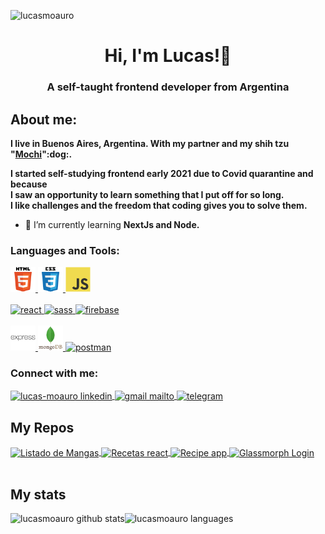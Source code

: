 <p align="left"> <img src="https://komarev.com/ghpvc/?username=lucasmoauro&label=Profile%20views&color=0e75b6&style=flat" alt="lucasmoauro" /> </p>
<h1 align="center">Hi, I'm Lucas!👋</h1>
<h3 align="center">A self-taught frontend developer from Argentina</h3>



<h2 align="left">About me:</h2>
<p align="left"><strong>I live in Buenos Aires, Argentina. With my partner and my shih tzu "<a href="https://res.cloudinary.com/dw33r7aul/image/upload/v1628432342/github/mochi_flkpjo.jpg" target="_blank">Mochi</a>":dog:.

I started self-studying frontend early 2021 due to Covid quarantine and because<br/>
I saw an opportunity to learn something that I put off for so long.<br/>
  I like challenges and the freedom that coding gives you to solve them.</strong></p>

- 🌱 I’m currently learning **NextJs and Node.**


<h3 align="left">Languages and Tools:</h3>
<p align="left">
 
  <a href="https://www.w3.org/html/" target="_blank"> 
    <img src="https://raw.githubusercontent.com/devicons/devicon/master/icons/html5/html5-original-wordmark.svg" alt="html5" width="40" height="40"/>
  </a> 
  
  <a href="https://www.w3schools.com/css/" target="_blank"> 
  <img src="https://raw.githubusercontent.com/devicons/devicon/master/icons/css3/css3-original-wordmark.svg" alt="css3" width="40" height="40"/>
  </a>
  
   <a href="https://developer.mozilla.org/en-US/docs/Web/JavaScript" target="_blank"> 
    <img src="https://raw.githubusercontent.com/devicons/devicon/master/icons/javascript/javascript-original.svg" alt="javascript" width="40" height="40"/>
  </a>
  
  <br >
   <br >  
  <a href="https://reactjs.org/" target="_blank">
     <img src="https://www.svgrepo.com/show/303500/react-1-logo.svg" alt="react" width="40" height="40"/>
  </a> 
     <a href="https://sass-lang.com/" target="_blank"> 
  <img src="https://cdn.jsdelivr.net/gh/devicons/devicon/icons/sass/sass-original.svg"  alt="sass" width="40" height="40" />
   </a> 
       <a href="https://firebase.google.com/" target="_blank"> 
  <img src="https://cdn.jsdelivr.net/gh/devicons/devicon/icons/firebase/firebase-plain-wordmark.svg" alt="firebase" width="40" height="40"/>
     </a> 
  <br >
   <br >
  <a href="https://expressjs.com" target="_blank">
     <img src="https://raw.githubusercontent.com/devicons/devicon/master/icons/express/express-original-wordmark.svg" alt="express" width="40" height="40"/>
  </a> 
  
  <a href="https://www.mongodb.com/" target="_blank"> 
     <img src="https://raw.githubusercontent.com/devicons/devicon/master/icons/mongodb/mongodb-original-wordmark.svg" alt="mongodb" width="40" height="40"/>
  </a> 
  
  <a href="https://postman.com" target="_blank"> 
    <img src="https://www.vectorlogo.zone/logos/getpostman/getpostman-icon.svg" alt="postman" width="40" height="40"/>
  </a>
    

</p>

<h3 align="left">Connect with me:</h3>
<p align="left">
<a href="https://linkedin.com/in/lucas-moauro" target="_blank">
  <img align="center" src="https://raw.githubusercontent.com/rahuldkjain/github-profile-readme-generator/master/src/images/icons/Social/linked-in-alt.svg" alt="lucas-moauro linkedin" height="30" width="40" />
  </a>
  <a href="mailto:lmoauro6@gmail.com">
    <img align="center" src="https://cdn.worldvectorlogo.com/logos/official-gmail-icon-2020-.svg" alt="gmail mailto"  height="30" width="40" />
  </a>
  
  <a href="https://t.me/lmoauro" target="_blank">
  <img align="center" src="https://upload.wikimedia.org/wikipedia/commons/thumb/8/83/Telegram_2019_Logo.svg/512px-Telegram_2019_Logo.svg.png" alt="telegram" hight="30" width="40" />
  </a>
</p>

<div>
  <h2>My Repos</h2>
  
  <a href="https://github.com/lucasmoauro/listado-mangas">
  <img align="center" src="https://github-readme-stats.vercel.app/api/pin/?username=lucasmoauro&repo=listado-mangas&theme=nightowl" alt="Listado de Mangas"/>
</a>
  
<a href="https://github.com/lucasmoauro/Recetas-React">
  <img align="center" src="https://github-readme-stats.vercel.app/api/pin/?username=lucasmoauro&repo=Recetas-React&theme=nightowl" alt="Recetas react"/>
  </a>
  
<a href="https://github.com/lucasmoauro/Recetas-App">
  <img align="center" src="https://github-readme-stats.vercel.app/api/pin/?username=lucasmoauro&repo=Recetas-App&theme=nightowl" alt="Recipe app"/>
  </a>
  
<a href="https://github.com/lucasmoauro/GlassLogin">
  <img align="center" src="https://github-readme-stats.vercel.app/api/pin/?username=lucasmoauro&repo=GlassLogin&theme=nightowl" alt="Glassmorph Login"/>
  </a>
  




</div>
<br/>
<p align="center">
  
  <h2 align="left">My stats</h2>
  
  <img align="left" src="https://github-readme-stats.vercel.app/api?username=lucasmoauro&show_icons=true&locale=en&theme=nightowl" alt="lucasmoauro github stats" />
  
<img align="left" src="https://github-readme-stats.vercel.app/api/top-langs?username=lucasmoauro&show_icons=true&locale=en&layout=compact&theme=nightowl" alt="lucasmoauro languages" />
  
 </p>
